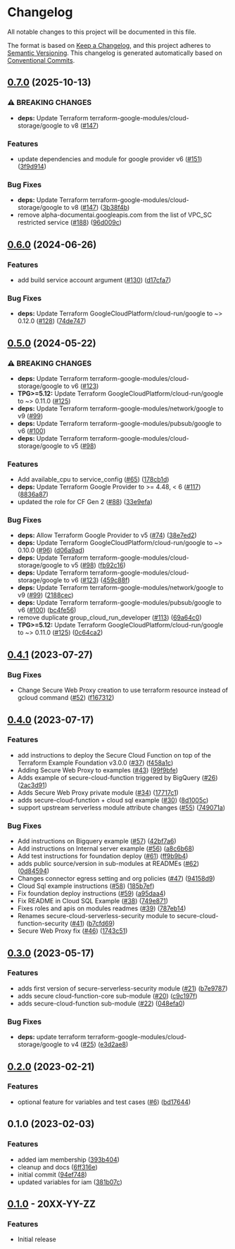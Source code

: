 # Changelog

All notable changes to this project will be documented in this file.

The format is based on
[Keep a Changelog](https://keepachangelog.com/en/1.0.0/),
and this project adheres to
[Semantic Versioning](https://semver.org/spec/v2.0.0.html).
This changelog is generated automatically based on [Conventional Commits](https://www.conventionalcommits.org/en/v1.0.0/).

## [0.7.0](https://github.com/GoogleCloudPlatform/terraform-google-cloud-functions/compare/v0.6.0...v0.7.0) (2025-10-13)


### ⚠ BREAKING CHANGES

* **deps:** Update Terraform terraform-google-modules/cloud-storage/google to v8 ([#147](https://github.com/GoogleCloudPlatform/terraform-google-cloud-functions/issues/147))

### Features

* update dependencies and module for google provider v6 ([#151](https://github.com/GoogleCloudPlatform/terraform-google-cloud-functions/issues/151)) ([3f9d914](https://github.com/GoogleCloudPlatform/terraform-google-cloud-functions/commit/3f9d9140ca9ecc3c7224578a9110f0d1bee6f13c))


### Bug Fixes

* **deps:** Update Terraform terraform-google-modules/cloud-storage/google to v8 ([#147](https://github.com/GoogleCloudPlatform/terraform-google-cloud-functions/issues/147)) ([3b38f4b](https://github.com/GoogleCloudPlatform/terraform-google-cloud-functions/commit/3b38f4baf8c855780b17c92affb6f0b9c4e4deac))
* remove alpha-documentai.googleapis.com from the list of VPC_SC restricted service ([#188](https://github.com/GoogleCloudPlatform/terraform-google-cloud-functions/issues/188)) ([96d009c](https://github.com/GoogleCloudPlatform/terraform-google-cloud-functions/commit/96d009c263817bc2e3f7cd2fa5917b21d56ed476))

## [0.6.0](https://github.com/GoogleCloudPlatform/terraform-google-cloud-functions/compare/v0.5.0...v0.6.0) (2024-06-26)


### Features

* add build service account argument ([#130](https://github.com/GoogleCloudPlatform/terraform-google-cloud-functions/issues/130)) ([d17cfa7](https://github.com/GoogleCloudPlatform/terraform-google-cloud-functions/commit/d17cfa7f14bbe31c2ddb6aa882a12a83cee4de56))


### Bug Fixes

* **deps:** Update Terraform GoogleCloudPlatform/cloud-run/google to ~&gt; 0.12.0 ([#128](https://github.com/GoogleCloudPlatform/terraform-google-cloud-functions/issues/128)) ([74de747](https://github.com/GoogleCloudPlatform/terraform-google-cloud-functions/commit/74de7477a07d93452518251a95a5254953fa6f71))

## [0.5.0](https://github.com/GoogleCloudPlatform/terraform-google-cloud-functions/compare/v0.4.1...v0.5.0) (2024-05-22)


### ⚠ BREAKING CHANGES

* **deps:** Update Terraform terraform-google-modules/cloud-storage/google to v6 ([#123](https://github.com/GoogleCloudPlatform/terraform-google-cloud-functions/issues/123))
* **TPG>=5.12:** Update Terraform GoogleCloudPlatform/cloud-run/google to ~> 0.11.0 ([#125](https://github.com/GoogleCloudPlatform/terraform-google-cloud-functions/issues/125))
* **deps:** Update Terraform terraform-google-modules/network/google to v9 ([#99](https://github.com/GoogleCloudPlatform/terraform-google-cloud-functions/issues/99))
* **deps:** Update Terraform terraform-google-modules/pubsub/google to v6 ([#100](https://github.com/GoogleCloudPlatform/terraform-google-cloud-functions/issues/100))
* **deps:** Update Terraform terraform-google-modules/cloud-storage/google to v5 ([#98](https://github.com/GoogleCloudPlatform/terraform-google-cloud-functions/issues/98))

### Features

* Add available_cpu to service_config ([#65](https://github.com/GoogleCloudPlatform/terraform-google-cloud-functions/issues/65)) ([178cb1d](https://github.com/GoogleCloudPlatform/terraform-google-cloud-functions/commit/178cb1d4def363c3c6984bb5d854d7823a97e867))
* **deps:** Update Terraform Google Provider to &gt;= 4.48, &lt; 6 ([#117](https://github.com/GoogleCloudPlatform/terraform-google-cloud-functions/issues/117)) ([8836a87](https://github.com/GoogleCloudPlatform/terraform-google-cloud-functions/commit/8836a8794d0d2934c3ddab2e64c14c87d3e90c4e))
* updated the role for CF Gen 2 ([#88](https://github.com/GoogleCloudPlatform/terraform-google-cloud-functions/issues/88)) ([33e9efa](https://github.com/GoogleCloudPlatform/terraform-google-cloud-functions/commit/33e9efa1c2cea37cc64ea4f44aa6a4ce3568c259))


### Bug Fixes

* **deps:** Allow Terraform Google Provider to v5 ([#74](https://github.com/GoogleCloudPlatform/terraform-google-cloud-functions/issues/74)) ([38e7ed2](https://github.com/GoogleCloudPlatform/terraform-google-cloud-functions/commit/38e7ed2e3fb6770164f28259dbc62204ea2fd483))
* **deps:** Update Terraform GoogleCloudPlatform/cloud-run/google to ~&gt; 0.10.0 ([#96](https://github.com/GoogleCloudPlatform/terraform-google-cloud-functions/issues/96)) ([d06a9ad](https://github.com/GoogleCloudPlatform/terraform-google-cloud-functions/commit/d06a9ad5070e3daf29687d7accac990bb2b08352))
* **deps:** Update Terraform terraform-google-modules/cloud-storage/google to v5 ([#98](https://github.com/GoogleCloudPlatform/terraform-google-cloud-functions/issues/98)) ([fb92c16](https://github.com/GoogleCloudPlatform/terraform-google-cloud-functions/commit/fb92c16dcec51a66a729e3446a2ba0401c8f73a7))
* **deps:** Update Terraform terraform-google-modules/cloud-storage/google to v6 ([#123](https://github.com/GoogleCloudPlatform/terraform-google-cloud-functions/issues/123)) ([459c88f](https://github.com/GoogleCloudPlatform/terraform-google-cloud-functions/commit/459c88ff2348f6c5d0275d233c8b27f051d3b992))
* **deps:** Update Terraform terraform-google-modules/network/google to v9 ([#99](https://github.com/GoogleCloudPlatform/terraform-google-cloud-functions/issues/99)) ([2188cec](https://github.com/GoogleCloudPlatform/terraform-google-cloud-functions/commit/2188cec9d754c442ccfadb8f54b77935173a99a3))
* **deps:** Update Terraform terraform-google-modules/pubsub/google to v6 ([#100](https://github.com/GoogleCloudPlatform/terraform-google-cloud-functions/issues/100)) ([bc4fe56](https://github.com/GoogleCloudPlatform/terraform-google-cloud-functions/commit/bc4fe56900dd95e48f2b7a1236869db6e32a18f7))
* remove duplicate group_cloud_run_developer ([#113](https://github.com/GoogleCloudPlatform/terraform-google-cloud-functions/issues/113)) ([69a64c0](https://github.com/GoogleCloudPlatform/terraform-google-cloud-functions/commit/69a64c0c96778f70f398d6a5eede0f4f4b2615ec))
* **TPG>=5.12:** Update Terraform GoogleCloudPlatform/cloud-run/google to ~&gt; 0.11.0 ([#125](https://github.com/GoogleCloudPlatform/terraform-google-cloud-functions/issues/125)) ([0c64ca2](https://github.com/GoogleCloudPlatform/terraform-google-cloud-functions/commit/0c64ca2e9c2a2883f9e87131fa05b1ad298be08f))

## [0.4.1](https://github.com/GoogleCloudPlatform/terraform-google-cloud-functions/compare/v0.4.0...v0.4.1) (2023-07-27)


### Bug Fixes

* Change Secure Web Proxy creation to use terraform resource instead of gcloud command ([#52](https://github.com/GoogleCloudPlatform/terraform-google-cloud-functions/issues/52)) ([f167312](https://github.com/GoogleCloudPlatform/terraform-google-cloud-functions/commit/f1673128280ec1b447a1aafbb55319e380c142b9))

## [0.4.0](https://github.com/GoogleCloudPlatform/terraform-google-cloud-functions/compare/v0.3.0...v0.4.0) (2023-07-17)


### Features

* add instructions to deploy the Secure Cloud Function on top of the Terraform Example Foundation v3.0.0 ([#37](https://github.com/GoogleCloudPlatform/terraform-google-cloud-functions/issues/37)) ([f458a1c](https://github.com/GoogleCloudPlatform/terraform-google-cloud-functions/commit/f458a1c965397158181151ca7cac0527d1395476))
* Adding Secure Web Proxy to examples ([#43](https://github.com/GoogleCloudPlatform/terraform-google-cloud-functions/issues/43)) ([99f9bfe](https://github.com/GoogleCloudPlatform/terraform-google-cloud-functions/commit/99f9bfe7eb4f358d4efbd1f8660ddbe14b90e932))
* Adds example of secure-cloud-function triggered by BigQuery ([#26](https://github.com/GoogleCloudPlatform/terraform-google-cloud-functions/issues/26)) ([2ac3d91](https://github.com/GoogleCloudPlatform/terraform-google-cloud-functions/commit/2ac3d91cab2895006c2e6afed7bceab8ecd1a168))
* Adds Secure Web Proxy private module ([#34](https://github.com/GoogleCloudPlatform/terraform-google-cloud-functions/issues/34)) ([17717c1](https://github.com/GoogleCloudPlatform/terraform-google-cloud-functions/commit/17717c1e10ee3d3691a543f6df4d3c564f1f3c0e))
* adds secure-cloud-function + cloud sql example ([#30](https://github.com/GoogleCloudPlatform/terraform-google-cloud-functions/issues/30)) ([8d1005c](https://github.com/GoogleCloudPlatform/terraform-google-cloud-functions/commit/8d1005c2fec2227e4e839358cc175b3448327d8a))
* support upstream serverless module attribute changes ([#55](https://github.com/GoogleCloudPlatform/terraform-google-cloud-functions/issues/55)) ([749071a](https://github.com/GoogleCloudPlatform/terraform-google-cloud-functions/commit/749071ab124833654f98e093418693d1a7059bb5))


### Bug Fixes

* Add instructions on Bigquery example ([#57](https://github.com/GoogleCloudPlatform/terraform-google-cloud-functions/issues/57)) ([42bf7a6](https://github.com/GoogleCloudPlatform/terraform-google-cloud-functions/commit/42bf7a6f5a8c4b6d6d77079a70c0ce561188fd52))
* Add instructions on Internal server example ([#56](https://github.com/GoogleCloudPlatform/terraform-google-cloud-functions/issues/56)) ([a8c6b68](https://github.com/GoogleCloudPlatform/terraform-google-cloud-functions/commit/a8c6b68e4785a7e55298b3d28e38c6d7dc48455f))
* Add test instructions for foundation deploy ([#61](https://github.com/GoogleCloudPlatform/terraform-google-cloud-functions/issues/61)) ([ff9b9b4](https://github.com/GoogleCloudPlatform/terraform-google-cloud-functions/commit/ff9b9b4f7d17227f368f60e7423df31aa9139146))
* adds public source/version in sub-modules at READMEs ([#62](https://github.com/GoogleCloudPlatform/terraform-google-cloud-functions/issues/62)) ([0d84594](https://github.com/GoogleCloudPlatform/terraform-google-cloud-functions/commit/0d84594110afcf5fc5195e7cfe80fc0f4445018e))
* Changes connector egress setting and org policies ([#47](https://github.com/GoogleCloudPlatform/terraform-google-cloud-functions/issues/47)) ([94158d9](https://github.com/GoogleCloudPlatform/terraform-google-cloud-functions/commit/94158d95371c052df439f312bea94be6a5984631))
* Cloud Sql example instructions ([#58](https://github.com/GoogleCloudPlatform/terraform-google-cloud-functions/issues/58)) ([185b7ef](https://github.com/GoogleCloudPlatform/terraform-google-cloud-functions/commit/185b7ef7adc1766667d72c9a4065c2276d6656c0))
* Fix foundation deploy instructions ([#59](https://github.com/GoogleCloudPlatform/terraform-google-cloud-functions/issues/59)) ([a95daa4](https://github.com/GoogleCloudPlatform/terraform-google-cloud-functions/commit/a95daa4e3a4861c65842c6e3c2267d769030bb20))
* Fix README in Cloud SQL Example ([#38](https://github.com/GoogleCloudPlatform/terraform-google-cloud-functions/issues/38)) ([749e871](https://github.com/GoogleCloudPlatform/terraform-google-cloud-functions/commit/749e871da42d4b69140d68992a971809d474e514))
* Fixes roles and apis on modules readmes ([#39](https://github.com/GoogleCloudPlatform/terraform-google-cloud-functions/issues/39)) ([787eb14](https://github.com/GoogleCloudPlatform/terraform-google-cloud-functions/commit/787eb14bfe34f9c51160f0451f5017e39b4cca67))
* Renames secure-cloud-serverless-security module to secure-cloud-function-security ([#41](https://github.com/GoogleCloudPlatform/terraform-google-cloud-functions/issues/41)) ([b7cfd69](https://github.com/GoogleCloudPlatform/terraform-google-cloud-functions/commit/b7cfd693ed43cffb2ae7603f7e06d3f6125b649c))
* Secure Web Proxy fix ([#46](https://github.com/GoogleCloudPlatform/terraform-google-cloud-functions/issues/46)) ([1743c51](https://github.com/GoogleCloudPlatform/terraform-google-cloud-functions/commit/1743c514e3c7b74c79114c2ada5cc2dd6840a1fa))

## [0.3.0](https://github.com/GoogleCloudPlatform/terraform-google-cloud-functions/compare/v0.2.0...v0.3.0) (2023-05-17)


### Features

* adds first version of secure-serverless-security module ([#21](https://github.com/GoogleCloudPlatform/terraform-google-cloud-functions/issues/21)) ([b7e9787](https://github.com/GoogleCloudPlatform/terraform-google-cloud-functions/commit/b7e97877bdbd47209a2b55f1320d5d18e7157197))
* adds secure cloud-function-core sub-module ([#20](https://github.com/GoogleCloudPlatform/terraform-google-cloud-functions/issues/20)) ([c9c197f](https://github.com/GoogleCloudPlatform/terraform-google-cloud-functions/commit/c9c197f9885dc2efed650c16521689eea04411c4))
* adds secure-cloud-function sub-module ([#22](https://github.com/GoogleCloudPlatform/terraform-google-cloud-functions/issues/22)) ([048efa0](https://github.com/GoogleCloudPlatform/terraform-google-cloud-functions/commit/048efa00dafa6e59eac6d1633043b7476704ae98))


### Bug Fixes

* **deps:** update terraform terraform-google-modules/cloud-storage/google to v4 ([#25](https://github.com/GoogleCloudPlatform/terraform-google-cloud-functions/issues/25)) ([e3d2ae8](https://github.com/GoogleCloudPlatform/terraform-google-cloud-functions/commit/e3d2ae8b6e85b54538c58265bf0535221687bed2))

## [0.2.0](https://github.com/GoogleCloudPlatform/terraform-google-cloud-functions/compare/v0.1.0...v0.2.0) (2023-02-21)


### Features

* optional feature for variables and test cases ([#6](https://github.com/GoogleCloudPlatform/terraform-google-cloud-functions/issues/6)) ([bd17644](https://github.com/GoogleCloudPlatform/terraform-google-cloud-functions/commit/bd176444025403a4d184a4099c6c4b26fcf43818))

## 0.1.0 (2023-02-03)


### Features

* added iam membership ([393b404](https://github.com/GoogleCloudPlatform/terraform-google-cloud-functions/commit/393b404bd39294533b873689874fc43964cec9c5))
* cleanup and docs ([6ff316e](https://github.com/GoogleCloudPlatform/terraform-google-cloud-functions/commit/6ff316ef8c1fd3230246091e984e1a8ca3a188a0))
* initial commit ([94ef748](https://github.com/GoogleCloudPlatform/terraform-google-cloud-functions/commit/94ef748b132d1cad8b0928b040621cf901edab7f))
* updated variables for iam ([381b07c](https://github.com/GoogleCloudPlatform/terraform-google-cloud-functions/commit/381b07c5dfee60475e13576b8c7d189bd61bad4f))

## [0.1.0](https://github.com/terraform-google-modules/terraform-google-cloud-functions/releases/tag/v0.1.0) - 20XX-YY-ZZ

### Features

- Initial release

[0.1.0]: https://github.com/terraform-google-modules/terraform-google-cloud-functions/releases/tag/v0.1.0
